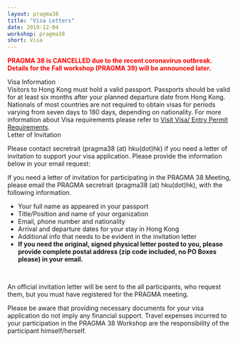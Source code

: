 ```yaml
---
layout: pragma38
title: "Visa Letters"
date: 2019-12-04
workshop: pragma38
short: Visa
---
```


<p style="color:red;font-weight:bolder;">PRAGMA 38 is CANCELLED due to the recent coronavirus outbreak. Details for the Fall workshop (PRAGMA 39) will be announced later.</p>

<div class="border38">Visa Information</div>
Visitors to Hong Kong must hold a valid passport. Passports should be valid for at least six months after your planned departure date from Hong Kong. Nationals of most countries are not required to obtain visas for periods varying from seven days to 180 days, depending on nationality. For more information about Visa requirements please refer to <a href="https://www.immd.gov.hk/eng/services/visas/visit-transit/visit-visa-entry-permit.html">Visit Visa/ Entry Permit Requirements</a>.

<div class="border38">Letter of Invitation</div>

Please contact secretrait (pragma38 (at) hku(dot)hk) if you need a letter of invitation to support your visa application. Please provide the information below in your email request: <br />

If you need a letter of invitation for participating in the PRAGMA 38 Meeting, please email 
the PRAGMA secretrait (pragma38 (at) hku(dot)hk), with the following information.

<p>
<ul>
<li>Your full name as appeared in your passport </li>
<li>Title/Position and name of your organization</li>
<li>Email, phone number and nationality</li>
<li>Arrival and departure dates for your stay in Hong Kong</li>
<li>Additional info that needs to be evident in the invitation letter</li>
<li><strong>If you need the original, signed physical letter posted to you, please provide complete postal address (zip code included, no PO Boxes please) in your email.</strong></li>
</ul>

<br>

An official invitation letter will be sent to the all participants, who request them, but you must have 
registered for the PRAGMA meeting.

Please be aware that providing necessary documents for your visa application do not imply any financial support. 
Travel expenses incurred to your participation in the PRAGMA 38 Workshop are
the responsibility of the participant himself/herself.
